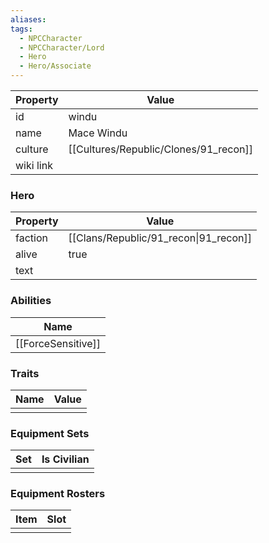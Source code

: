 ```yaml
---
aliases: 
tags:
  - NPCCharacter
  - NPCCharacter/Lord
  - Hero
  - Hero/Associate
---
```


| Property  | Value        |
| :-------- | ------------ |
| id        | windu        |
| name      | Mace Windu   |
| culture   | [[Cultures/Republic/Clones/91_recon]] |
| wiki link |              |
### Hero
| Property | Value                                 |
| -------- | ------------------------------------- |
| faction  | [[Clans/Republic/91_recon\|91_recon]] |
| alive    | true                                  |
| text     |                                       |

### Abilities
|        Name        |
| :----------------: |
| [[ForceSensitive]] |

### Traits
| Name | Value |
| ---- | ----- |
|      |       |

### Equipment Sets
| Set | Is Civilian |
| --- | ----------- |
|     |             |

### Equipment Rosters
| Item | Slot |
| ---- | ---- |
|      |      |
